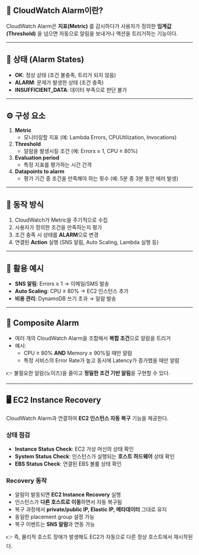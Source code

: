 ## 📌 CloudWatch Alarm이란?

CloudWatch Alarm은 **지표(Metric)** 를 감시하다가 사용자가 정의한 **임계값(Threshold)** 을 넘으면 자동으로 알림을 보내거나 액션을 트리거하는 기능이다.

---

## 🚦 상태 (Alarm States)

- **OK**: 정상 상태 (조건 불충족, 트리거 되지 않음)
- **ALARM**: 문제가 발생한 상태 (조건 충족)
- **INSUFFICIENT_DATA**: 데이터 부족으로 판단 불가

---

## ⚙️ 구성 요소

1. **Metric**
    - 모니터링할 지표 (예: Lambda Errors, CPUUtilization, Invocations)
2. **Threshold**
    - 알람을 발생시킬 조건 (예: Errors ≥ 1, CPU ≥ 80%)
3. **Evaluation period**
    - 특정 지표를 평가하는 시간 간격
4. **Datapoints to alarm**
    - 평가 기간 중 조건을 만족해야 하는 횟수 (예: 5분 중 3분 동안 에러 발생)

---

## 🔔 동작 방식

1. CloudWatch가 Metric을 주기적으로 수집
2. 사용자가 정의한 조건을 만족하는지 평가
3. 조건 충족 시 상태를 **ALARM**으로 변경
4. 연결된 **Action** 실행 (SNS 알림, Auto Scaling, Lambda 실행 등)

---

## 📧 활용 예시

- **SNS 알림**: Errors ≥ 1 → 이메일/SMS 발송
- **Auto Scaling**: CPU ≥ 80% → EC2 인스턴스 추가
- **비용 관리**: DynamoDB 쓰기 초과 → 알람 발송

---

## 🧩 Composite Alarm

- 여러 개의 CloudWatch Alarm을 조합해서 **복합 조건**으로 알람을 트리거
- 예시:
    - CPU ≥ 80% **AND** Memory ≥ 90%일 때만 알람
    - 특정 서비스의 Error Rate가 높고 동시에 Latency가 증가했을 때만 알람

👉 불필요한 알람(노이즈)을 줄이고 **정밀한 조건 기반 알림**을 구현할 수 있다.

---

## 🖥️ EC2 Instance Recovery

CloudWatch Alarm과 연결하여 **EC2 인스턴스 자동 복구** 기능을 제공한다.

### 상태 점검

- **Instance Status Check**: EC2 가상 머신의 상태 확인
- **System Status Check**: 인스턴스가 실행되는 **호스트 하드웨어** 상태 확인
- **EBS Status Check**: 연결된 EBS 볼륨 상태 확인

### Recovery 동작

- 알람이 발동되면 **EC2 Instance Recovery** 실행
- 인스턴스가 **다른 호스트로 이동**하면서 자동 복구됨
- 복구 과정에서 **private/public IP, Elastic IP, 메타데이터** 그대로 유지
- 동일한 placement group 설정 가능
- 복구 이벤트는 **SNS 알람**과 연동 가능

👉 즉, 물리적 호스트 장애가 발생해도 EC2가 자동으로 다른 정상 호스트에서 재시작된다.
